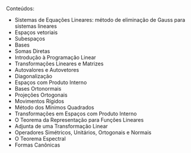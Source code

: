 Conteúdos:

- Sistemas de Equações Lineares: método de eliminação de Gauss para sistemas lineares
- Espaços vetoriais
- Subespaços
- Bases
- Somas Diretas
- Introdução à Programação Linear
- Transformações Lineares e Matrizes
- Autovalores e Autovetores
- Diagonalização
- Espaços com Produto Interno
- Bases Ortonormais
- Projeções Ortogonais
- Movimentos Rígidos
- Método dos Mínimos Quadrados
- Transformações em Espaços com Produto Interno
- O Teorema da Representação para Funções Lineares
- Adjunta de uma Transformação Linear
- Operadores Simétricos, Unitários, Ortogonais e Normais
- O Teorema Espectral
- Formas Canônicas
